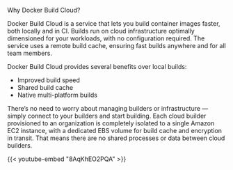 Why Docker Build Cloud?


Docker Build Cloud is a service that lets you build container images faster,
both locally and in CI. Builds run on cloud infrastructure optimally
dimensioned for your workloads, with no configuration required. The service
uses a remote build cache, ensuring fast builds anywhere and for all team
members.

Docker Build Cloud provides several benefits over local builds:

- Improved build speed
- Shared build cache
- Native multi-platform builds

There’s no need to worry about managing builders or infrastructure — simply
connect to your builders and start building. Each cloud builder provisioned to
an organization is completely isolated to a single Amazon EC2 instance, with a
dedicated EBS volume for build cache and encryption in transit. That means
there are no shared processes or data between cloud builders.

{{< youtube-embed "8AqKhEO2PQA" >}}

<div id="dbc-lp-survey-anchor"></div>
